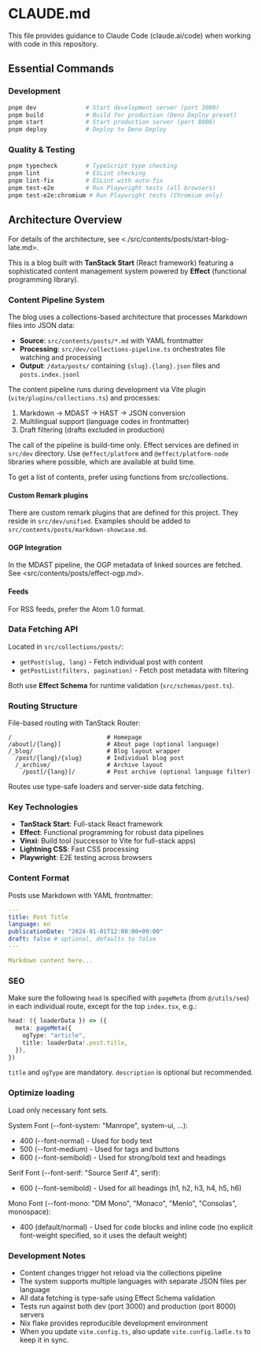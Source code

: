 # CLAUDE.md

This file provides guidance to Claude Code (claude.ai/code) when working with code in this repository.

## Essential Commands

### Development

```bash
pnpm dev              # Start development server (port 3000)
pnpm build            # Build for production (Deno Deploy preset)
pnpm start            # Start production server (port 8000)
pnpm deploy           # Deploy to Deno Deploy
```

### Quality & Testing

```bash
pnpm typecheck        # TypeScript type checking
pnpm lint             # ESLint checking
pnpm lint-fix         # ESLint with auto-fix
pnpm test-e2e         # Run Playwright tests (all browsers)
pnpm test-e2e:chromium # Run Playwright tests (Chromium only)
```

## Architecture Overview

For details of the architecture, see <./src/contents/posts/start-blog-late.md>.

This is a blog built with **TanStack Start** (React framework) featuring a sophisticated content management system powered by **Effect** (functional programming library).

### Content Pipeline System

The blog uses a collections-based architecture that processes Markdown files into JSON data:

- **Source**: `src/contents/posts/*.md` with YAML frontmatter
- **Processing**: `src/dev/collections-pipeline.ts` orchestrates file watching and processing
- **Output**: `/data/posts/` containing `{slug}.{lang}.json` files and `posts.index.jsonl`

The content pipeline runs during development via Vite plugin (`vite/plugins/collections.ts`) and processes:

1. Markdown → MDAST → HAST → JSON conversion
2. Multilingual support (language codes in frontmatter)
3. Draft filtering (drafts excluded in production)

The call of the pipeline is build-time only. Effect services are defined in
`src/dev` directory. Use `@effect/platform` and `@effect/platform-node`
libraries where possible, which are available at build time.

To get a list of contents, prefer using functions from src/collections.

#### Custom Remark plugins

There are custom remark plugins that are defined for this project.
They reside in `src/dev/unified`.
Examples should be added to `src/contents/posts/markdown-showcase.md`.

#### OGP Integration

In the MDAST pipeline, the OGP metadata of linked sources are fetched.
See <src/contents/posts/effect-ogp.md>.

#### Feeds

For RSS feeds, prefer the Atom 1.0 format.

### Data Fetching API

Located in `src/collections/posts/`:

- `getPost(slug, lang)` - Fetch individual post with content
- `getPostList(filters, pagination)` - Fetch post metadata with filtering

Both use **Effect Schema** for runtime validation (`src/schemas/post.ts`).

### Routing Structure

File-based routing with TanStack Router:

```
/                           # Homepage
/about[/{lang}]             # About page (optional language)
/_blog/                     # Blog layout wrapper
  /post/{lang}/{slug}       # Individual blog post
  /_archive/                # Archive layout
    /post[/{lang}]/         # Post archive (optional language filter)
```

Routes use type-safe loaders and server-side data fetching.

### Key Technologies

- **TanStack Start**: Full-stack React framework
- **Effect**: Functional programming for robust data pipelines
- **Vinxi**: Build tool (successor to Vite for full-stack apps)
- **Lightning CSS**: Fast CSS processing
- **Playwright**: E2E testing across browsers

### Content Format

Posts use Markdown with YAML frontmatter:

```yaml
---
title: Post Title
language: en
publicationDate: "2024-01-01T12:00:00+09:00"
draft: false # optional, defaults to false
---

Markdown content here...
```

### SEO

Make sure the following `head` is specified with `pageMeta` (from `@/utils/seo`)
in each individual route, except for the top `index.tsx`, e.g.:

```typescript
head: ({ loaderData }) => ({
  meta: pageMeta({
    ogType: "article",
    title: loaderData!.post.title,
  }),
})
```

`title` and `ogType` are mandatory. `description` is optional but recommended.

### Optimize loading

Load only necessary font sets.

System Font (--font-system: "Manrope", system-ui, ...):

- 400 (--font-normal) - Used for body text
- 500 (--font-medium) - Used for tags and buttons
- 600 (--font-semibold) - Used for strong/bold text and headings

Serif Font (--font-serif: "Source Serif 4", serif):

- 600 (--font-semibold) - Used for all headings (h1, h2, h3, h4, h5, h6)

Mono Font (--font-mono: "DM Mono", "Monaco", "Menlo", "Consolas", monospace):

- 400 (default/normal) - Used for code blocks and inline code (no explicit
  font-weight specified, so it uses the default weight)

### Development Notes

- Content changes trigger hot reload via the collections pipeline
- The system supports multiple languages with separate JSON files per language
- All data fetching is type-safe using Effect Schema validation
- Tests run against both dev (port 3000) and production (port 8000) servers
- Nix flake provides reproducible development environment
- When you update `vite.config.ts`, also update `vite.config.ladle.ts` to keep
  it in sync.
